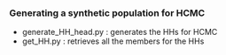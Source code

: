 ### Generating a synthetic population for HCMC

- generate_HH_head.py : generates the HHs for HCMC
- get_HH.py : retrieves all the members for the HHs
